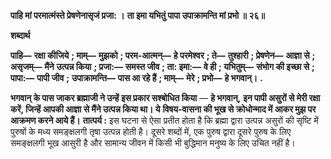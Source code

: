 **पाहि मां परमात्मंस्ते प्रेषणेनासृजं प्रजा: ।** **ता इमा यभितुं पापा उपाक्रामन्ति मां प्रभो ॥ २६॥** 

**शब्दार्थ** 

**पाहि—** **रक्षा कीजिये** **; माम्—** **मुझको** **; परम-आत्मन्—** **हे परमेश्वर** **; ते—** **तुश्हारी** **; प्रेषणेन—** **आज्ञा से** **; असृजम्—** **मैंने** **उत्पन्न किया** **; प्रजा:—** **समस्त जीव** **; ता: इमा:—** **वे ही** **; यभितुम्—** **संभोग की इच्छा से** **; पापा:—** **पापी जीव** **;** **उपाक्रामन्ति—** **पास आ रहे हैं** **; माम्—** **मेरे** **; प्रभो—** **हे भगवान्।** **.** 

**भगवान् के पास जाकर ब्रह्माजी ने उन्हें इस प्रकार सश्बोधित किया** — **हे भगवान्,** **इन पापी असुरों से मेरी रक्षा करें, जिन्हें आपकी आज्ञा से मैंने उत्पन्न किया था। ये** **विषय-वासना की भूख से क्रोधोन्माद में आकर मुझ पर आक्रमण करने आये हैं।** **तात्पर्य :** इस घटना से ऐसा प्रतीत होता है कि ब्रह्मा द्वारा उत्पन्न असुरों की सृष्टि में पुरुषों के मध्य समङ्क्षलगी तृषा उत्पन्न होती है। दूसरे शब्दों में, एक पुरुष द्वारा दूसरे पुरुष के लिए समङ्क्षलगी भूख आसुरी है और सामान्य जीवन में किसी भी बुद्धिमान मनुष्य के लिए उचित नहीं है।  